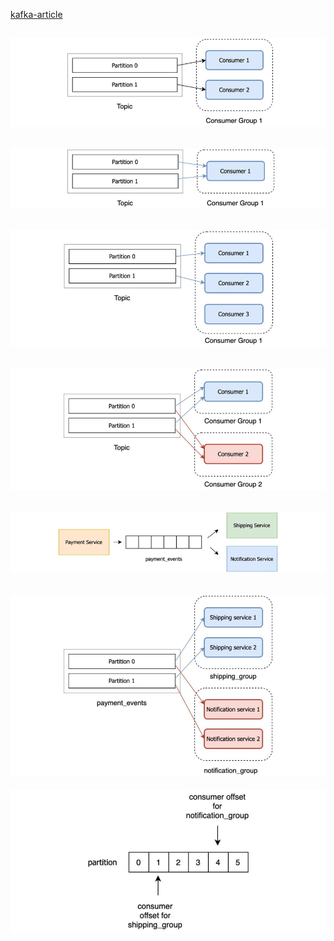 
[kafka-article](https://dev.to/de_maric/what-is-a-consumer-group-in-kafka-49il)

![](https://raw.githubusercontent.com/alikadir/nestjs-kafka-partition-multiple-consumer/main/images/1.png)
---
![](https://raw.githubusercontent.com/alikadir/nestjs-kafka-partition-multiple-consumer/main/images/2.png)
---
![](https://raw.githubusercontent.com/alikadir/nestjs-kafka-partition-multiple-consumer/main/images/3.png)
---
![](https://raw.githubusercontent.com/alikadir/nestjs-kafka-partition-multiple-consumer/main/images/4.png)
---
![](https://raw.githubusercontent.com/alikadir/nestjs-kafka-partition-multiple-consumer/main/images/5.png)
---
![](https://raw.githubusercontent.com/alikadir/nestjs-kafka-partition-multiple-consumer/main/images/6.png)
---
![](https://raw.githubusercontent.com/alikadir/nestjs-kafka-partition-multiple-consumer/main/images/7.png)
